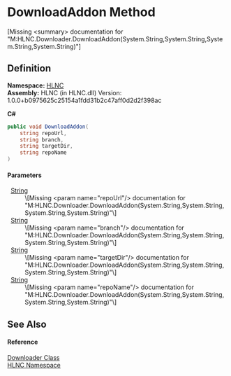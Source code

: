 # DownloadAddon Method


\[Missing &lt;summary&gt; documentation for "M:HLNC.Downloader.DownloadAddon(System.String,System.String,System.String,System.String)"\]



## Definition
**Namespace:** <a href="N_HLNC">HLNC</a>  
**Assembly:** HLNC (in HLNC.dll) Version: 1.0.0+b0975625c25154a1fdd31b2c47aff0d2d2f398ac

**C#**
``` C#
public void DownloadAddon(
	string repoUrl,
	string branch,
	string targetDir,
	string repoName
)
```



#### Parameters
<dl><dt>  <a href="https://learn.microsoft.com/dotnet/api/system.string" target="_blank" rel="noopener noreferrer">String</a></dt><dd>\[Missing &lt;param name="repoUrl"/&gt; documentation for "M:HLNC.Downloader.DownloadAddon(System.String,System.String,System.String,System.String)"\]</dd><dt>  <a href="https://learn.microsoft.com/dotnet/api/system.string" target="_blank" rel="noopener noreferrer">String</a></dt><dd>\[Missing &lt;param name="branch"/&gt; documentation for "M:HLNC.Downloader.DownloadAddon(System.String,System.String,System.String,System.String)"\]</dd><dt>  <a href="https://learn.microsoft.com/dotnet/api/system.string" target="_blank" rel="noopener noreferrer">String</a></dt><dd>\[Missing &lt;param name="targetDir"/&gt; documentation for "M:HLNC.Downloader.DownloadAddon(System.String,System.String,System.String,System.String)"\]</dd><dt>  <a href="https://learn.microsoft.com/dotnet/api/system.string" target="_blank" rel="noopener noreferrer">String</a></dt><dd>\[Missing &lt;param name="repoName"/&gt; documentation for "M:HLNC.Downloader.DownloadAddon(System.String,System.String,System.String,System.String)"\]</dd></dl>

## See Also


#### Reference
<a href="T_HLNC_Downloader">Downloader Class</a>  
<a href="N_HLNC">HLNC Namespace</a>  
